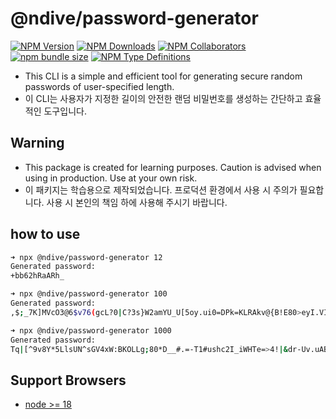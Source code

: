 # @ndive/password-generator

[![NPM Version](https://img.shields.io/npm/v/%40ndive%2Fpassword-generator)](https://www.npmjs.com/package/@ndive/password-generator)
[![NPM Downloads](https://img.shields.io/npm/dw/%40ndive%2Fpassword-generator)](https://www.npmjs.com/package/@ndive/password-generator)
[![NPM Collaborators](https://img.shields.io/npm/collaborators/%40ndive%2Fpassword-generator)](https://www.npmjs.com/package/@ndive/password-generator)
[![npm bundle size](https://img.shields.io/bundlephobia/min/%40ndive%2Fpassword-generator)](https://bundlephobia.com/package/@ndive/password-generator)
[![NPM Type Definitions](https://img.shields.io/npm/types/%40ndive%2Fpassword-generator)](./package.json)

- This CLI is a simple and efficient tool for generating secure random passwords of user-specified length.
- 이 CLI는 사용자가 지정한 길이의 안전한 랜덤 비밀번호를 생성하는 간단하고 효율적인 도구입니다.

## Warning

- This package is created for learning purposes. Caution is advised when using in production. Use at your own risk.
- 이 패키지는 학습용으로 제작되었습니다. 프로덕션 환경에서 사용 시 주의가 필요합니다. 사용 시 본인의 책임 하에 사용해 주시기 바랍니다.

## how to use

```bash
➜ npx @ndive/password-generator 12
Generated password:
+bb62hRaARh_

➜ npx @ndive/password-generator 100
Generated password:
,$;_7K]MVcO3@6$v76(gcL?0|C?3s}W2amYU_U[5oy.ui0=DPk=KLRAkv@{B!E80>eyI.VIM{*e[5JUk-ZqjWbL#ekAT#_keDpIk

➜ npx @ndive/password-generator 1000
Generated password:
Tq|[^9v8Y*5LlsUN^sGV4xW:BKOLLg;80*D__#.=-T1#ushc2I_iWHTe=>4!|&dr-Uv.uAB1N5via{}jLpV9Tknt)}SL;yQG@SL.NH{fzzgOUAb=C@?,rQpc4IsJc1@s]@Fgy-<0M{8ZJY^M58YP}0C_{d^R47OW12poOSoQn}<81uw#ARNN>kv[^8-X^{ZSRJbk9)_^59Aj]!kT)tTW=g))YWw=xjz$x{z{@.XE8|ernDfEyvI64I$OKzawm;9#q<paFwg_cWjnWYariR+<RjCHvidc$(QU:,9.O#q^9JI:}=0jdP]NpAX%rr5;(rkw^RWw#}.s?[2I|-i|0Rdjt<p68MXGbzH&>LBv=.CQ>)Jex>+NSnr6y]F(G^6tf]L_=EDTcCwEyliV=vqR:--Kn(fW[pJNW3}fUapU@3EGyL|VG43srwN9m$2Y{D]=(t>A>K^qZ=0kt(a^R81k%S[o0RkPxm=2O*I)!Ir.,I3lxY9G:(SvLE>WFuAz[Q?z?JvlH]UQ3,tN_zHf(](XR0K[lnZVNQkP>rvz7U,yfhSM9*sg*P05]M|y;72^ve9YADF.{pXBCWjgs[1%vkG_I6_1;Z[1M[4$Dz)hDOz26rDHOidZK<^W:^4D5@w3EK-H9JEI^AJ.(QZZvwUepNzYVViDivbP1,!@0KbYAt|JXc)jLKY$Wq4mNsb+ums0s4LX-k;d3hj#3AnyUZt.(y+MXNu.TGdX<a@;Pn_UI)8sbk3^>Jjyc<X-7C-PZIpw|TWxl;7v&nC3wyJooS*&w^.cO|HD7CoPJZ|f]I0lJJ?(wRpxQ^mUw3,DP-*pEM:SE4|}Y#JqD}KqJB8lWP[V]$_||!jZGap*i!G)!FwwlhpnRV4>b0MN!-<7AOy*:B*jYlMyPHq8jUBU7Q#6^vWiKo%vUC0ZOQ$;N7C%>,vm%z?6y{>2v(YtpH<qe$0ZBR(H][wb9$Ge)i}fw+-9<?Z[8n@R]FoOHJi6=GiwX2%&EPamZwM>
```

## Support Browsers

- [node >= 18](./.browserslistrc)
